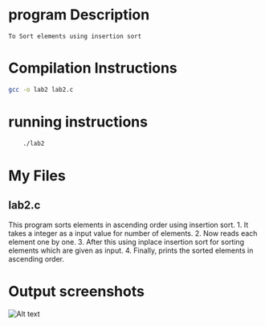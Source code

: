 # program Description 

    To Sort elements using insertion sort

# Compilation Instructions
```bash
gcc -o lab2 lab2.c 
```

# running instructions 

```bash
    ./lab2
```

# My Files
## lab2.c

This program sorts elements in ascending order using insertion sort.
    1. It takes a integer as a input value for number of elements.
    2. Now reads each element one by one.
    3. After this using inplace insertion sort for sorting elements which are given as input.
    4. Finally, prints the sorted elements in ascending order.

# Output screenshots
![Alt text](image.png)
